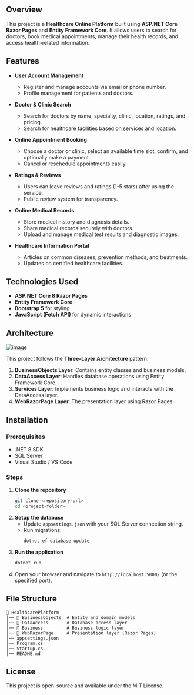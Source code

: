 ## Overview

This project is a **Healthcare Online Platform** built using **ASP.NET Core Razor Pages** and **Entity Framework Core**. It allows users to search for doctors, book medical appointments, manage their health records, and access health-related information.

## Features

- **User Account Management**
  - Register and manage accounts via email or phone number.
  - Profile management for patients and doctors.
  
- **Doctor & Clinic Search**
  - Search for doctors by name, specialty, clinic, location, ratings, and pricing.
  - Search for healthcare facilities based on services and location.

- **Online Appointment Booking**
  - Choose a doctor or clinic, select an available time slot, confirm, and optionally make a payment.
  - Cancel or reschedule appointments easily.

- **Ratings & Reviews**
  - Users can leave reviews and ratings (1-5 stars) after using the service.
  - Public review system for transparency.

- **Online Medical Records**
  - Store medical history and diagnosis details.
  - Share medical records securely with doctors.
  - Upload and manage medical test results and diagnostic images.

- **Healthcare Information Portal**
  - Articles on common diseases, prevention methods, and treatments.
  - Updates on certified healthcare facilities.

## Technologies Used

- **ASP.NET Core 8 Razor Pages**
- **Entity Framework Core**
- **Bootstrap 5** for styling
- **JavaScript (Fetch API)** for dynamic interactions

## Architecture
![image](https://github.com/user-attachments/assets/1ecd69c9-814a-4648-8a8b-b0aded0412b7)


This project follows the **Three-Layer Architecture** pattern:

1. **BusinessObjects Layer**: Contains entity classes and business models.
2. **DataAccess Layer**: Handles database operations using Entity Framework Core.
3. **Services Layer**: Implements business logic and interacts with the DataAccess layer.
4. **WebRazorPage Layer**: The presentation layer using Razor Pages.

## Installation

### Prerequisites

- .NET 8 SDK
- SQL Server
- Visual Studio / VS Code

### Steps

1. **Clone the repository**
   ```sh
   git clone <repository-url>
   cd <project-folder>
   ```
2. **Setup the database**
   - Update `appsettings.json` with your SQL Server connection string.
   - Run migrations:
     ```sh
     dotnet ef database update
     ```
3. **Run the application**
   ```sh
   dotnet run
   ```
4. Open your browser and navigate to `http://localhost:5000/` (or the specified port).

## File Structure

```
📁 HealthcarePlatform
│── 📂 BusinessObjects  # Entity and domain models
│── 📂 DataAccess       # Database access layer
│── 📂 Business         # Business logic layer
│── 📂 WebRazorPage     # Presentation layer (Razor Pages)
│── appsettings.json
│── Program.cs
│── Startup.cs
│── README.md
```

## License

This project is open-source and available under the MIT License.


